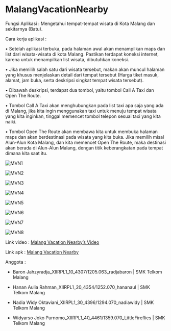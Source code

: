# MalangVacationNearby
Fungsi Aplikasi : Mengetahui tempat-tempat wisata di Kota Malang dan sekitarnya (Batu).

Cara kerja aplikasi :

•	Setelah aplikasi terbuka, pada halaman awal akan menampilkan maps dan list dari wisata-wisata di kota Malang. Pastikan terdapat koneksi internet, karena untuk menampilkan list wisata, dibutuhkan koneksi.

•	Jika memilih salah satu dari wisata tersebut, makan akan muncul halaman yang khusus menjelaskan detail dari tempat tersebut (Harga tiket masuk, alamat, jam buka, serta deskripsi singkat tempat wisata tersebut).

•	Dibawah deskripsi, terdapat dua tombol, yaitu tombol Call A Taxi dan Open The Route.

•	Tombol Call A Taxi akan menghubungkan pada list taxi apa saja yang ada di Malang, jika kita ingin menggunakan taxi untuk menuju tempat wisata yang kita inginkan, tinggal memencet tombol telepon sesuai taxi yang kita naiki.

•	Tombol Open The Route akan membawa kita untuk membuka halaman maps dan akan berdestinasi pada wisata yang kita buka. Jika memilih misal Alun-Alun Kota Malang, dan kita memencet Open The Route, maka destinasi akan berada di Alun-Alun Malang, dengan titik keberangkatan pada tempat dimana kita saat itu.


![MVN1](https://docs.google.com/uc?id=0B8F0kBmh24G9cEpRcEdIS0ZkUVE)

![MVN2](https://docs.google.com/uc?id=0B8F0kBmh24G9OGVSalY3R0NRYTg)

![MVN3](https://docs.google.com/uc?id=0B8F0kBmh24G9YzdtaWIxUXpva28)

![MVN4](https://docs.google.com/uc?id=0B8F0kBmh24G9N2pmOUFLNnB2OFk)

![MVN5](https://docs.google.com/uc?id=0B8F0kBmh24G9M0NlMml1bjBKSDA)

![MVN6](https://docs.google.com/uc?id=0B8F0kBmh24G9LWc5OFR2NlNYU28)

![MVN7](https://docs.google.com/uc?id=0B8F0kBmh24G9R05mMXMwUmdKaEk)

![MVN8](https://docs.google.com/uc?id=0B8F0kBmh24G9U0RNM1lYNkpZTlk)

Link video : [Malang Vacation Nearby’s Video](https://drive.google.com/open?id=0B8F0kBmh24G9cTJvcUVZOEktOGM)

Link apk : [Malang Vacation Nearby](https://drive.google.com/open?id=0B8F0kBmh24G9UUhOdTNXa0t5MEk)


Anggota :

- Baron Jahzyradja_XIIRPL1_10_4307/1205.063_radjabaron | SMK Telkom Malang

- Hanan Aulia Rahman_XIIRPL1_20_4354/1252.070_hananaul | SMK Telkom Malang

- Nadia Widy Oktaviani_XIIRPL1_30_4396/1294.070_nadiawidy | SMK Telkom Malang

- Widyarso Joko Purnomo_XIIRPL1_40_4461/1359.070_LittleFireflies | SMK Telkom Malang
